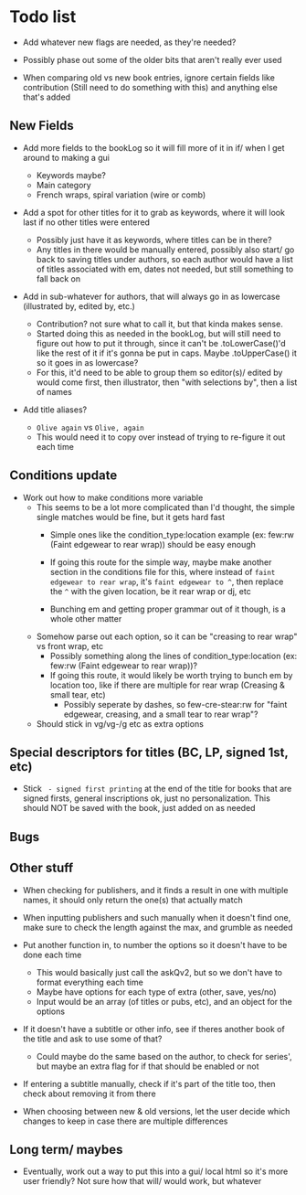 # Todo list

- Add whatever new flags are needed, as they're needed?

- Possibly phase out some of the older bits that aren't really ever used

- When comparing old vs new book entries, ignore certain fields like contribution (Still need to do something with this)
  and anything else that's added


## New Fields

- Add more fields to the bookLog so it will fill more of it in if/ when I get around to making a gui
    * Keywords maybe?
    * Main category
    * French wraps, spiral variation (wire or comb)

- Add a spot for other titles for it to grab as keywords, where it will look last if no other titles were entered
    * Possibly just have it as keywords, where titles can be in there?
    * Any titles in there would be manually entered, possibly also start/ go back to saving titles under authors, so
      each author would have a list of titles associated with em, dates not needed, but still something to fall back on

- Add in sub-whatever for authors, that will always go in as lowercase (illustrated by, edited by, etc.)
    * Contribution? not sure what to call it, but that kinda makes sense.
    * Started doing this as needed in the bookLog, but will still need to figure out how to put it through, since it can't be
      .toLowerCase()'d like the rest of it if it's gonna be put in caps. Maybe .toUpperCase() it so it goes in as lowercase?
    * For this, it'd need to be able to group them so editor(s)/ edited by would come first, then illustrator, then "with selections by", then a list of names

- Add title aliases?
    * `Olive again` vs `Olive, again`
    * This would need it to copy over instead of trying to re-figure it out each time


## Conditions update

- Work out how to make conditions more variable
    * This seems to be a lot more complicated than I'd thought, the simple single matches would be fine, but it gets hard fast
        - Simple ones like the condition_type:location example (ex: few:rw  (Faint edgewear to rear wrap)) should be easy enough
        - If going this route for the simple way, maybe make another section in the conditions file for this, where instead of
          `faint edgewear to rear wrap`, it's `faint edgewear to ^`, then replace the `^` with the given location, be it rear wrap or dj, etc

        - Bunching em and getting proper grammar out of it though, is a whole other matter
    * Somehow parse out each option, so it can be "creasing to rear wrap" vs front wrap, etc
        - Possibly something along the lines of condition_type:location (ex: few:rw  (Faint edgewear to rear wrap))?
        - If going this route, it would likely be worth trying to bunch em by location too, like if there are multiple for rear wrap (Creasing & small tear, etc)
            * Possibly seperate by dashes, so few-cre-stear:rw for "faint edgewear, creasing, and a small tear to rear wrap"?
    * Should stick in vg/vg-/g etc as extra options


## Special descriptors for titles (BC, LP, signed 1st, etc)

- Stick ` - signed first printing` at the end of the title for books that are signed
  firsts, general inscriptions ok, just no personalization. This should NOT be saved
  with the book, just added on as needed


## Bugs


## Other stuff

- When checking for publishers, and it finds a result in one with multiple names, it should only return the one(s) that actually match

- When inputting publishers and such manually when it doesn't find one, make sure to check the length against the max, and grumble as needed

- Put another function in, to number the options so it doesn't have to be done each time
    * This would basically just call the askQv2, but so we don't have to format everything each time
    * Maybe have options for each type of extra (other, save, yes/no)
    * Input would be an array (of titles or pubs, etc), and an object for the options

- If it doesn't have a subtitle or other info, see if theres another book of the title and ask to use some of that?
    * Could maybe do the same based on the author, to check for series', but maybe an extra flag for if that should be enabled or not

- If entering a subtitle manually, check if it's part of the title too, then check about removing it from there

- When choosing between new & old versions, let the user decide which changes to keep in case there are multiple differences

## Long term/ maybes

- Eventually, work out a way to put this into a gui/ local html so it's more user friendly?
  Not sure how that will/ would work, but whatever
